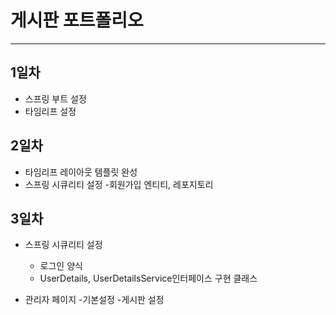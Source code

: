 # 게시판 포트폴리오
* * *
## 1일차
* 스프링 부트 설정
* 타임리프 설정
## 2일차
* 타임리프 레이아웃 템플릿 완성
* 스프링 시큐리티 설정
    -회원가입 엔티티, 레포지토리
## 3일차 
* 스프링 시큐리티 설정
    - 로그인 양식
    - UserDetails, UserDetailsService인터페이스 구현 클래스

* 관리자 페이지
    -기본설정
    -게시판 설정
